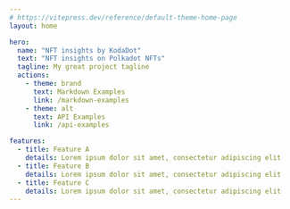 ```yaml
---
# https://vitepress.dev/reference/default-theme-home-page
layout: home

hero:
  name: "NFT insights by KodaDot"
  text: "NFT insights on Polkadot NFTs"
  tagline: My great project tagline
  actions:
    - theme: brand
      text: Markdown Examples
      link: /markdown-examples
    - theme: alt
      text: API Examples
      link: /api-examples

features:
  - title: Feature A
    details: Lorem ipsum dolor sit amet, consectetur adipiscing elit
  - title: Feature B
    details: Lorem ipsum dolor sit amet, consectetur adipiscing elit
  - title: Feature C
    details: Lorem ipsum dolor sit amet, consectetur adipiscing elit
---
```


